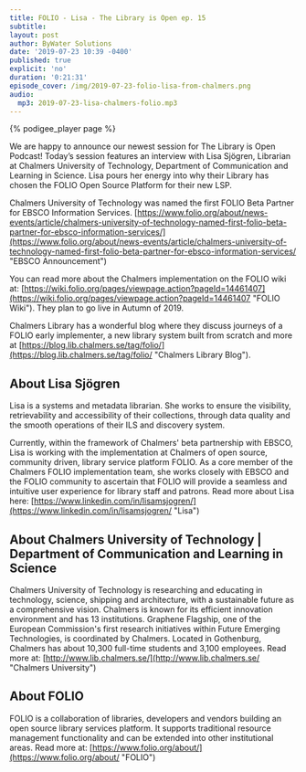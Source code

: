 ```yaml
---
title: FOLIO - Lisa - The Library is Open ep. 15
subtitle:
layout: post
author: ByWater Solutions
date: '2019-07-23 10:39 -0400'
published: true
explicit: 'no'
duration: '0:21:31'
episode_cover: /img/2019-07-23-folio-lisa-from-chalmers.png
audio:
  mp3: 2019-07-23-lisa-chalmers-folio.mp3
---
```


{% podigee_player page %}

We are happy to announce our newest session for The Library is Open Podcast! Today’s session features an interview with  Lisa Sjögren, Librarian at Chalmers University of Technology, Department of Communication and Learning in Science. Lisa pours her energy into why their Library has chosen the FOLIO Open Source Platform for their new LSP.

Chalmers University of Technology was named the first FOLIO Beta Partner for EBSCO Information Services. [https://www.folio.org/about/news-events/article/chalmers-university-of-technology-named-first-folio-beta-partner-for-ebsco-information-services/](https://www.folio.org/about/news-events/article/chalmers-university-of-technology-named-first-folio-beta-partner-for-ebsco-information-services/ "EBSCO Announcement")

You can read more about the Chalmers implementation on the FOLIO wiki at: [https://wiki.folio.org/pages/viewpage.action?pageId=14461407](https://wiki.folio.org/pages/viewpage.action?pageId=14461407 "FOLIO Wiki"). They plan to go live in Autumn of 2019. 

Chalmers Library has a wonderful blog where they discuss journeys of a FOLIO early implementer, a new library system built from scratch and more at [https://blog.lib.chalmers.se/tag/folio/](https://blog.lib.chalmers.se/tag/folio/ "Chalmers Library Blog").

## About Lisa Sjögren

Lisa is a systems and metadata librarian. She works to ensure the visibility, retrievability and accessibility of their collections, through data quality and the smooth operations of their ILS and discovery system.

Currently, within the framework of Chalmers' beta partnership with EBSCO, Lisa is working with the implementation at Chalmers of open source, community driven, library service platform FOLIO. As a core member of the Chalmers FOLIO implementation team, she works closely with EBSCO and the FOLIO community to ascertain that FOLIO will provide a seamless and intuitive user experience for library staff and patrons. Read more about Lisa here: [https://www.linkedin.com/in/lisamsjogren/](https://www.linkedin.com/in/lisamsjogren/ "Lisa")

## About Chalmers University of Technology | Department of Communication and Learning in Science

Chalmers University of Technology is researching and educating in technology, science, shipping and architecture, with a sustainable future as a comprehensive vision. Chalmers is known for its efficient innovation environment and has 13 institutions. Graphene Flagship, one of the European Commission's first research initiatives within Future Emerging Technologies, is coordinated by Chalmers. Located in Gothenburg, Chalmers has about 10,300 full-time students and 3,100 employees. Read more at: [http://www.lib.chalmers.se/](http://www.lib.chalmers.se/ "Chalmers University")

## About FOLIO

FOLIO is a collaboration of libraries, developers and vendors building an open source library services platform. It supports traditional resource management functionality and can be extended into other institutional areas. Read more at: [https://www.folio.org/about/](https://www.folio.org/about/ "FOLIO")
